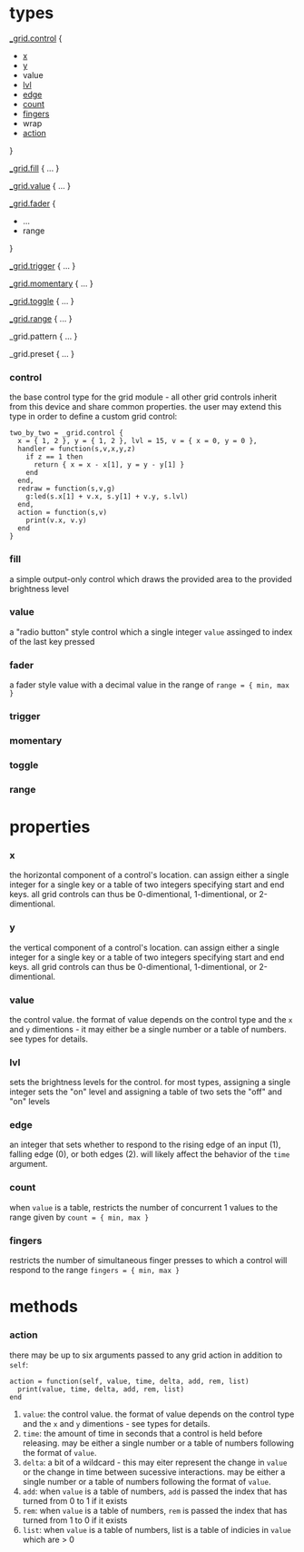 # types

[_grid.control](#control) {
  - [x](#x)
  - [y](#y)
  - value
  - [lvl](#lvl)
  - [edge](#edge)
  - [count](#count)
  - [fingers](#fingers)
  - wrap
  - [action](#action)

}

[_grid.fill](#fill) { ... }

[_grid.value](#value) { ... }

[_grid.fader](#fader) {
  - ...
  - range
  
}

[_grid.trigger](#trigger) { ... }

[_grid.momentary](#momentary) { ... }

[_grid.toggle](#toggle) { ... }

[_grid.range](#range) { ... }

_grid.pattern { ... }

_grid.preset { ... }


### control

the base control type for the grid module - all other grid controls inherit from this device and share common properties. the user may extend this type in order to define a custom grid control:

```
two_by_two = _grid.control {
  x = { 1, 2 }, y = { 1, 2 }, lvl = 15, v = { x = 0, y = 0 },
  handler = function(s,v,x,y,z)
    if z == 1 then 
      return { x = x - x[1], y = y - y[1] }
    end
  end,
  redraw = function(s,v,g)
    g:led(s.x[1] + v.x, s.y[1] + v.y, s.lvl)
  end,
  action = function(s,v)
    print(v.x, v.y)
  end
}
```

### fill

a simple output-only control which draws the provided area to the provided brightness level

### value

a "radio button" style control which a single integer `value` assinged to index of the last key pressed

### fader

a fader style value with a decimal value in the range of `range = { min, max }`

### trigger

### momentary

### toggle

### range

# properties

### x

the horizontal component of a control's location. can assign either a single integer for a single key or a table of two integers specifying start and end keys. all grid controls can thus be 0-dimentional, 1-dimentional, or 2-dimentional.

### y

the vertical component of a control's location. can assign either a single integer for a single key or a table of two integers specifying start and end keys. all grid controls can thus be 0-dimentional, 1-dimentional, or 2-dimentional.

### value

the control value. the format of value depends on the control type and the `x` and `y` dimentions - it may either be a single number or a table of numbers. see types for details.

### lvl

sets the brightness levels for the control. for most types, assigning a single integer sets the "on" level and assigning a table of two sets the "off" and "on" levels

### edge

an integer that sets whether to respond to the rising edge of an input (1), falling edge (0), or both edges (2). will likely affect the behavior of the `time` argument.

### count

when `value` is a table, restricts the number of concurrent 1 values to the range given by `count = { min, max }`

### fingers

restricts the number of simultaneous finger presses to which a control will respond to the range `fingers = { min, max }`


# methods

### action

there may be up to six arguments passed to any grid action in addition to `self`:
```
action = function(self, value, time, delta, add, rem, list)
  print(value, time, delta, add, rem, list)
end
```

1. `value`: the control value. the format of value depends on the control type and the `x` and `y` dimentions - see types for details.
2. `time`: the amount of time in seconds that a control is held before releasing. may be either a single number or a table of numbers following the format of `value`.
3. `delta`: a bit of a wildcard - this may eiter represent the change in `value` or the change in time between sucessive interactions. may be either a single number or a table of numbers following the format of `value`.
4. `add`: when `value` is a table of numbers, `add` is passed the index that has turned from 0 to 1 if it exists
5. `rem`: when `value` is a table of numbers, `rem` is passed the index that has turned from 1 to 0 if it exists
6. `list`: when `value` is a table of numbers, list is a table of indicies in `value` which are > 0
